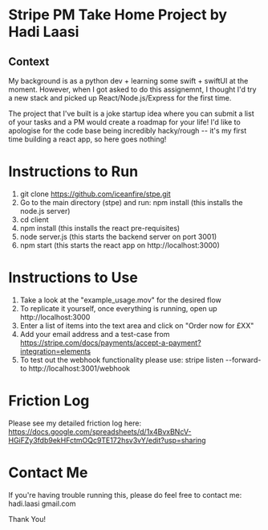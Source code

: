 Stripe PM Take Home Project by Hadi Laasi
=========================================


Context
-------
My background is as a python dev + learning some swift + swiftUI at the moment.
However, when I got asked to do this assignemnt, I thought I'd try a new stack 
and picked up React/Node.js/Express for the first time.

The project that I've built is a joke startup idea where you can submit a list 
of your tasks and a PM would create a roadmap for your life! I'd like to 
apologise for the code base being incredibly hacky/rough -- it's my first time
building a react app, so here goes nothing!


Instructions to Run
===================

1. git clone https://github.com/iceanfire/stpe.git
2. Go to the main directory (stpe) and run: npm install (this installs the node.js server)
3. cd client
4. npm install (this installs the react pre-requisites)
5. node server.js (this starts the backend server on port 3001)
6. npm start (this starts the react app on http://localhost:3000)

Instructions to Use
===================
1. Take a look at the "example_usage.mov" for the desired flow
2. To replicate it yourself, once everything is running, open up http://localhost:3000
3. Enter a list of items into the text area and click on "Order now for £XX"
4. Add your email address and a test-case from https://stripe.com/docs/payments/accept-a-payment?integration=elements
5. To test out the webhook functionality please use: stripe listen --forward-to http://localhost:3001/webhook


Friction Log
============
Please see my detailed friction log here: 
https://docs.google.com/spreadsheets/d/1x4BvxBNcV-HGiFZy3fdb9ekHFctmOQc9TE172hsv3vY/edit?usp=sharing

Contact Me
==========
If you're having trouble running this, please do feel free to contact me: hadi.laasi <at> gmail.com

Thank You!
